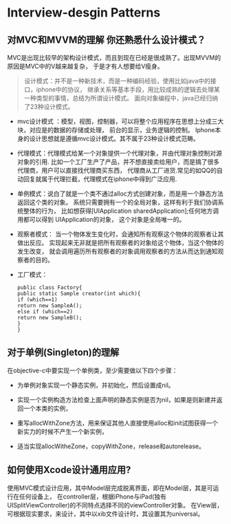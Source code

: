 # Interview-desgin Patterns

## 对MVC和MVVM的理解 你还熟悉什么设计模式？

MVC是出现比较早的架构设计模式，而且到现在已经是很成熟了。出现MVVM的原因是MVC中的V越来越复杂， 于是才有人想要给V瘦身。

> 设计模式：并不是一种新技术，而是一种编码经验，使用比如java中的接口，iphone中的协议， 继承关系等基本手段，用比较成熟的逻辑去处理某一种类型的事情，总结为所谓设计模式。 面向对象编程中，java已经归纳了23种设计模式。

- mvc设计模式 ：模型，视图，控制器，可以将整个应用程序在思想上分成三大块，对应是的数据的存储或处理， 前台的显示，业务逻辑的控制。 Iphone本身的设计思想就是遵循mvc设计模式。其不属于23种设计模式范畴。

- 代理模式：代理模式给某一个对象提供一个代理对象，并由代理对象控制对源对象的引用. 比如一个工厂生产了产品，并不想直接卖给用户，而是搞了很多代理商，用户可以直接找代理商买东西， 代理商从工厂进货.常见的如QQ的自动回复就属于代理拦截，代理模式在iphone中得到广泛应用.

- 单例模式：说白了就是一个类不通过alloc方式创建对象，而是用一个静态方法返回这个类的对象。 系统只需要拥有一个的全局对象，这样有利于我们协调系统整体的行为， 比如想获得[UIApplication sharedApplication];任何地方调用都可以得到 UIApplication的对象， 这个对象是全局唯一的。

- 观察者模式： 当一个物体发生变化时，会通知所有观察这个物体的观察者让其做出反应。 实现起来无非就是把所有观察者的对象给这个物体，当这个物体的发生改变， 就会调用遍历所有观察者的对象调用观察者的方法从而达到通知观察者的目的。

- 工厂模式：

  ```objc
  public class Factory{
  public static Sample creator(int which){
  if (which==1)
  return new SampleA();
  else if (which==2)
  return new SampleB();
  }
  }
  ```

## 对于单例(Singleton)的理解

在objective-c中要实现一个单例类，至少需要做以下四个步骤：

- 为单例对象实现一个静态实例，并初始化，然后设置成nil。

- 实现一个实例构造方法检查上面声明的静态实例是否为nil，如果是则新建并返回一个本类的实例，

- 重写allocWithZone方法，用来保证其他人直接使用alloc和init试图获得一个新实力的时候不产生一个新实例，

- 适当实现allocWitheZone，copyWithZone，release和autorelease。

## 如何使用Xcode设计通用应用?

使用MVC模式设计应用，其中Model层完成脱离界面，即在Model层，其是可运行在任何设备上， 在controller层，根据iPhone与iPad(独有UISplitViewController)的不同特点选择不同的viewController对象。 在View层，可根据现实要求，来设计，其中以xib文件设计时，其设置其为universal。
